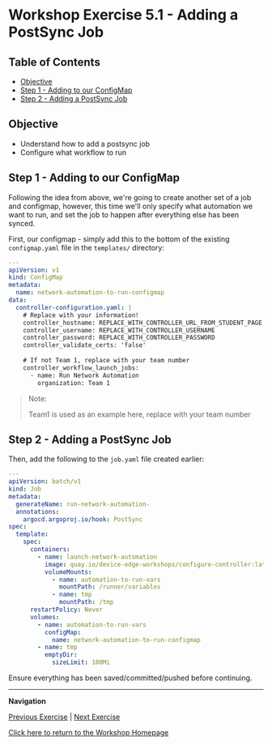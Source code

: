 # Workshop Exercise 5.1 - Adding a PostSync Job

## Table of Contents

* [Objective](#objective)
* [Step 1 - Adding to our ConfigMap](#step-1---adding-to-our-configmap)
* [Step 2 - Adding a PostSync Job](#step-2---adding-a-postsync-job)

## Objective

* Understand how to add a postsync job
* Configure what workflow to run

## Step 1 - Adding to our ConfigMap
Following the idea from above, we're going to create another set of a job and configmap, however, this time we'll only specify what automation we want to run, and set the job to happen after everything else has been synced.

First, our configmap - simply add this to the bottom of the existing `configmap.yaml` file in the `templates/` directory:
```yaml
---
apiVersion: v1
kind: ConfigMap
metadata:
  name: network-automation-to-run-configmap
data:
  controller-configuration.yaml: |
    # Replace with your information!
    controller_hostname: REPLACE_WITH_CONTROLLER_URL_FROM_STUDENT_PAGE
    controller_username: REPLACE_WITH_CONTROLLER_USERNAME
    controller_password: REPLACE_WITH_CONTROLLER_PASSWORD
    controller_validate_certs: 'false'
    
    # If not Team 1, replace with your team number
    controller_workflow_launch_jobs:
      - name: Run Network Automation
        organization: Team 1
```

> Note:
>
> Team1 is used as an example here, replace with your team number

## Step 2 - Adding a PostSync Job
Then, add the following to the `job.yaml` file created earlier:
```yaml
---
apiVersion: batch/v1
kind: Job
metadata:
  generateName: run-network-automation-
  annotations:
    argocd.argoproj.io/hook: PostSync
spec:
  template:
    spec:
      containers:
        - name: launch-network-automation
          image: quay.io/device-edge-workshops/configure-controller:latest
          volumeMounts:
            - name: automation-to-run-vars
              mountPath: /runner/variables
            - name: tmp
              mountPath: /tmp
      restartPolicy: Never
      volumes:
        - name: automation-to-run-vars
          configMap:
            name: network-automation-to-run-configmap
        - name: tmp
          emptyDir:
            sizeLimit: 100Mi
```

Ensure everything has been saved/committed/pushed before continuing.

---
**Navigation**

[Previous Exercise](../4.4-validating-controller-config/) | [Next Exercise](../5.2-resyncing-app/)

[Click here to return to the Workshop Homepage](../../README.md)
